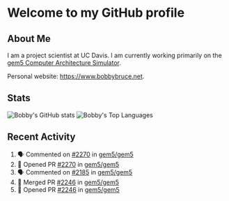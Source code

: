 # Welcome to my GitHub profile

## About Me

I am a project scientist at UC Davis. I am currently working primarily on the [gem5 Computer Architecture Simulator](https://github.com/gem5).

Personal website: <https://www.bobbybruce.net>.

## Stats

![Bobby's GitHub stats](https://github-readme-stats.vercel.app/api?username=bobbyrbruce&show_icons=true&theme=responsive&include_all_commits=true&count_private=true&show=reviews&disable_animations=true)
![Bobby's Top Languages ](https://github-readme-stats.vercel.app/api/top-langs/?username=bobbyrbruce&layout=compact&theme=responsive&count_private=true&langs_count=10&disable_animations=true)

## Recent Activity

<!--START_SECTION:activity-->
1. 🗣 Commented on [#2270](https://github.com/gem5/gem5/pull/2270#issuecomment-2881961386) in [gem5/gem5](https://github.com/gem5/gem5)
2. 💪 Opened PR [#2270](https://github.com/gem5/gem5/pull/2270) in [gem5/gem5](https://github.com/gem5/gem5)
3. 🗣 Commented on [#2185](https://github.com/gem5/gem5/issues/2185#issuecomment-2873813656) in [gem5/gem5](https://github.com/gem5/gem5)
4. 🎉 Merged PR [#2246](https://github.com/gem5/gem5/pull/2246) in [gem5/gem5](https://github.com/gem5/gem5)
5. 💪 Opened PR [#2246](https://github.com/gem5/gem5/pull/2246) in [gem5/gem5](https://github.com/gem5/gem5)
<!--END_SECTION:activity-->

